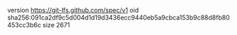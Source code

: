 version https://git-lfs.github.com/spec/v1
oid sha256:091ca2df9c5d004d1d19d3436ecc9440eb5a9cbca153b9c88d8fb80453cc3b6c
size 2671
